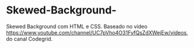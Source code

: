 # Skewed-Background-
Skewed Background com HTML e CSS. Baseado no vídeo https://www.youtube.com/channel/UC7pVho4O31FyfQsZdXWejEw/videos, do canal Codegrid. 
